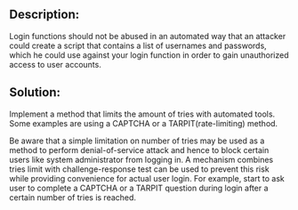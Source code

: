 ## Description:

Login functions should not be abused in an automated way that an attacker could create a
script that contains a list of usernames and passwords, which he could use against your
login function in order to gain unauthorized access to user accounts.

## Solution:

Implement a method that limits the amount of tries with automated tools.
Some examples are using a CAPTCHA or a TARPIT(rate-limiting) method.

Be aware that a simple limitation on number of tries may be used as a method to perform denial-of-service attack and hence to block certain users like system administrator from logging in. A mechanism combines tries limit with challenge-response test can be used to prevent this risk while providing convenience for actual user login. For example, start to ask user to complete a CAPTCHA or a TARPIT question during login after a certain number of tries is reached.
